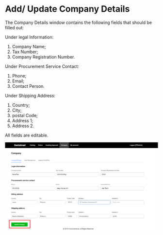 # Add/ Update Company Details

The Company Details window contains the following fields that should be filled out:

Under legal Information:

1. Company Name;
1. Tax Number;
1. Company Registration Number.

Under Procurement Service Contact:

1. Phone;
1. Email;
1. Contact Person.

Under Shipping Address:

1. Country;
1. City;
1. postal Code;
1. Address 1;
1. Address 2.

All fields are editable.

![Update Company Details](media/screen-update-company-details.png)

